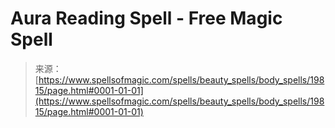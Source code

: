 <!--yml
category: 未分类
date: 2024-06-12 19:02:08
-->

# Aura Reading Spell - Free Magic Spell

> 来源：[https://www.spellsofmagic.com/spells/beauty_spells/body_spells/19815/page.html#0001-01-01](https://www.spellsofmagic.com/spells/beauty_spells/body_spells/19815/page.html#0001-01-01)
